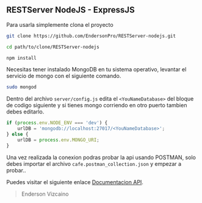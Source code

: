## RESTServer NodeJS - ExpressJS

Para usarla simplemente clona el proyecto 

```bash
git clone https://github.com/EndersonPro/RESTServer-nodejs.git
```

```bash
cd path/to/clone/RESTServer-nodejs
```

```bash
npm install 
```

Necesitas tener instalado MongoDB en tu sistema operativo, levantar el servicio de mongo con el siguiente comando.

```bash
sudo mongod
```

Dentro del archivo `server/config.js` edita el `<YouNameDatabase>` del bloque de codigo siguiente y si tienes mongo corriendo en otro puerto tambien debes editarlo. 

```javascript
if (process.env.NODE_ENV === 'dev') {
    urlDB = 'mongodb://localhost:27017/<YouNameDatabase>';
} else {
    urlDB = process.env.MONGO_URI;
}
```

Una vez realizada la conexion podras probar la api usando POSTMAN, solo debes importar el archivo `cafe.postman_collection.json` y empezar a probar.. 

Puedes visitar el siguiente enlace [Documentacion API](https://documenter.getpostman.com/view/4649158/RznEKJbU).

> Enderson Vizcaino 
